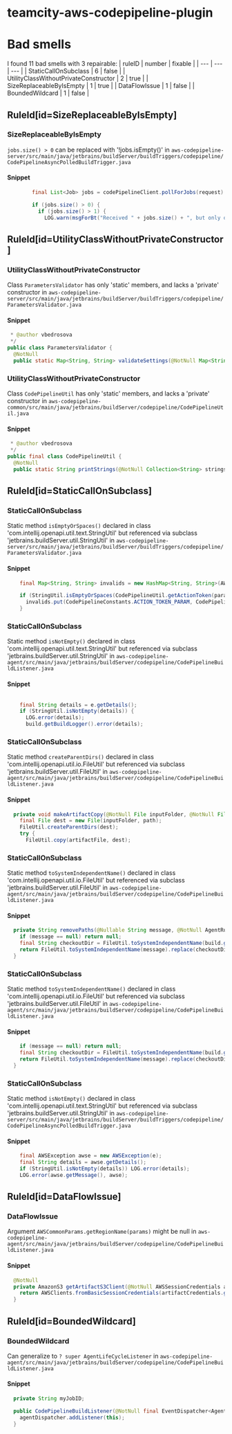 # teamcity-aws-codepipeline-plugin 
 
# Bad smells
I found 11 bad smells with 3 repairable:
| ruleID | number | fixable |
| --- | --- | --- |
| StaticCallOnSubclass | 6 | false |
| UtilityClassWithoutPrivateConstructor | 2 | true |
| SizeReplaceableByIsEmpty | 1 | true |
| DataFlowIssue | 1 | false |
| BoundedWildcard | 1 | false |
## RuleId[id=SizeReplaceableByIsEmpty]
### SizeReplaceableByIsEmpty
`jobs.size() > 0` can be replaced with '!jobs.isEmpty()'
in `aws-codepipeline-server/src/main/java/jetbrains/buildServer/buildTriggers/codepipeline/CodePipelineAsyncPolledBuildTrigger.java`
#### Snippet
```java
        final List<Job> jobs = codePipelineClient.pollForJobs(request).getJobs();

        if (jobs.size() > 0) {
          if (jobs.size() > 1) {
            LOG.warn(msgForBt("Received " + jobs.size() + ", but only one was expected. Will process only the first job", context.getBuildType()));
```

## RuleId[id=UtilityClassWithoutPrivateConstructor]
### UtilityClassWithoutPrivateConstructor
Class `ParametersValidator` has only 'static' members, and lacks a 'private' constructor
in `aws-codepipeline-server/src/main/java/jetbrains/buildServer/buildTriggers/codepipeline/ParametersValidator.java`
#### Snippet
```java
 * @author vbedrosova
 */
public class ParametersValidator {
  @NotNull
  public static Map<String, String> validateSettings(@NotNull Map<String, String> params, boolean acceptReferences) {
```

### UtilityClassWithoutPrivateConstructor
Class `CodePipelineUtil` has only 'static' members, and lacks a 'private' constructor
in `aws-codepipeline-common/src/main/java/jetbrains/buildServer/codepipeline/CodePipelineUtil.java`
#### Snippet
```java
 * @author vbedrosova
 */
public final class CodePipelineUtil {
  @NotNull
  public static String printStrings(@NotNull Collection<String> strings) {
```

## RuleId[id=StaticCallOnSubclass]
### StaticCallOnSubclass
Static method `isEmptyOrSpaces()` declared in class 'com.intellij.openapi.util.text.StringUtil' but referenced via subclass 'jetbrains.buildServer.util.StringUtil'
in `aws-codepipeline-server/src/main/java/jetbrains/buildServer/buildTriggers/codepipeline/ParametersValidator.java`
#### Snippet
```java
    final Map<String, String> invalids = new HashMap<String, String>(AWSCommonParams.validate(params, acceptReferences));

    if (StringUtil.isEmptyOrSpaces(CodePipelineUtil.getActionToken(params))) {
      invalids.put(CodePipelineConstants.ACTION_TOKEN_PARAM, CodePipelineConstants.ACTION_TOKEN_LABEL + " parameter must not be empty");
    }
```

### StaticCallOnSubclass
Static method `isNotEmpty()` declared in class 'com.intellij.openapi.util.text.StringUtil' but referenced via subclass 'jetbrains.buildServer.util.StringUtil'
in `aws-codepipeline-agent/src/main/java/jetbrains/buildServer/codepipeline/CodePipelineBuildListener.java`
#### Snippet
```java

    final String details = e.getDetails();
    if (StringUtil.isNotEmpty(details)) {
      LOG.error(details);
      build.getBuildLogger().error(details);
```

### StaticCallOnSubclass
Static method `createParentDirs()` declared in class 'com.intellij.openapi.util.io.FileUtil' but referenced via subclass 'jetbrains.buildServer.util.FileUtil'
in `aws-codepipeline-agent/src/main/java/jetbrains/buildServer/codepipeline/CodePipelineBuildListener.java`
#### Snippet
```java
  private void makeArtifactCopy(@NotNull File inputFolder, @NotNull File artifactFile, @NotNull String path, @NotNull AgentRunningBuild build) {
    final File dest = new File(inputFolder, path);
    FileUtil.createParentDirs(dest);
    try {
      FileUtil.copy(artifactFile, dest);
```

### StaticCallOnSubclass
Static method `toSystemIndependentName()` declared in class 'com.intellij.openapi.util.io.FileUtil' but referenced via subclass 'jetbrains.buildServer.util.FileUtil'
in `aws-codepipeline-agent/src/main/java/jetbrains/buildServer/codepipeline/CodePipelineBuildListener.java`
#### Snippet
```java
  private String removePaths(@Nullable String message, @NotNull AgentRunningBuild build) {
    if (message == null) return null;
    final String checkoutDir = FileUtil.toSystemIndependentName(build.getCheckoutDirectory().getAbsolutePath());
    return FileUtil.toSystemIndependentName(message).replace(checkoutDir + "/", StringUtil.EMPTY).replace(checkoutDir, StringUtil.EMPTY);
  }
```

### StaticCallOnSubclass
Static method `toSystemIndependentName()` declared in class 'com.intellij.openapi.util.io.FileUtil' but referenced via subclass 'jetbrains.buildServer.util.FileUtil'
in `aws-codepipeline-agent/src/main/java/jetbrains/buildServer/codepipeline/CodePipelineBuildListener.java`
#### Snippet
```java
    if (message == null) return null;
    final String checkoutDir = FileUtil.toSystemIndependentName(build.getCheckoutDirectory().getAbsolutePath());
    return FileUtil.toSystemIndependentName(message).replace(checkoutDir + "/", StringUtil.EMPTY).replace(checkoutDir, StringUtil.EMPTY);
  }

```

### StaticCallOnSubclass
Static method `isNotEmpty()` declared in class 'com.intellij.openapi.util.text.StringUtil' but referenced via subclass 'jetbrains.buildServer.util.StringUtil'
in `aws-codepipeline-server/src/main/java/jetbrains/buildServer/buildTriggers/codepipeline/CodePipelineAsyncPolledBuildTrigger.java`
#### Snippet
```java
    final AWSException awse = new AWSException(e);
    final String details = awse.getDetails();
    if (StringUtil.isNotEmpty(details)) LOG.error(details);
    LOG.error(awse.getMessage(), awse);

```

## RuleId[id=DataFlowIssue]
### DataFlowIssue
Argument `AWSCommonParams.getRegionName(params)` might be null
in `aws-codepipeline-agent/src/main/java/jetbrains/buildServer/codepipeline/CodePipelineBuildListener.java`
#### Snippet
```java
  @NotNull
  private AmazonS3 getArtifactS3Client(@NotNull AWSSessionCredentials artifactCredentials, @NotNull Map<String, String> params) {
    return AWSClients.fromBasicSessionCredentials(artifactCredentials.getAccessKeyId(), artifactCredentials.getSecretAccessKey(), artifactCredentials.getSessionToken(), AWSCommonParams.getRegionName(params)).createS3Client();
  }

```

## RuleId[id=BoundedWildcard]
### BoundedWildcard
Can generalize to `? super AgentLifeCycleListener`
in `aws-codepipeline-agent/src/main/java/jetbrains/buildServer/codepipeline/CodePipelineBuildListener.java`
#### Snippet
```java
  private String myJobID;

  public CodePipelineBuildListener(@NotNull final EventDispatcher<AgentLifeCycleListener> agentDispatcher) {
    agentDispatcher.addListener(this);
  }
```

